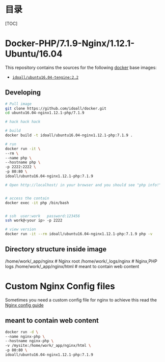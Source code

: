 # 目录

[TOC]

# Docker-PHP/7.1.9-Nginx/1.12.1-Ubuntu/16.04


This repository contains the sources for the following [docker](https://docker.io) base images:
- [`idoall/ubuntu16.04-tengine:2.2`](https://hub.docker.com/r/idoall/ubuntu16.04-tengine/)


## Developing

```bash
# Pull image
git clone https://github.com/idoall/docker.git
cd ubuntu16.04-nginx1.12.1-php/7.1.9

# hack hack hack

# build
docker build -t idoall/ubuntu16.04-nginx1.12.1-php:7.1.9 .

# run
docker run -it \
--rm \
--name php \
--hostname php \
-p 2222:2222 \
-p 80:80 \
idoall/ubuntu16.04-nginx1.12.1-php:7.1.9

# Open http://localhost/ in your browser and you should see "php info!"


# access the contain
docker exec -it php /bin/bash


# ssh  user:work   password:123456
ssh work@<your ip> -p 2222

# view version
docker run -it --rm idoall/ubuntu16.04-nginx1.12.1-php:7.1.9 php -v

```


## Directory structure inside image
/home/work/_app/nginx # Nginx root
/home/work/_logs/nginx # Nginx,PHP logs
/home/work/_app/nginx/html # meant to contain web content

# Custom Nginx Config files
Sometimes you need a custom config file for nginx to achieve this read the [Nginx config guide](https://hub.docker.com/r/idoall/nginx/)

## meant to contain web content
```bash
docker run -d \
--name nginx-php \
--hostname nginx-php \
-v /mysite:/home/work/_app/nginx/html \
-p 80:80 \
idoall/ubuntu16.04-nginx1.12.1-php:7.1.9
```
